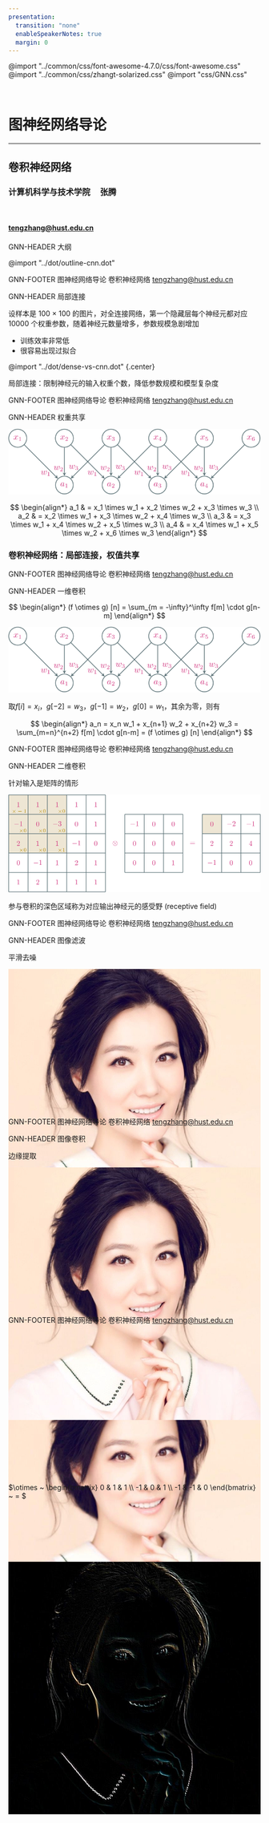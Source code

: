 ```yaml
---
presentation:
  transition: "none"
  enableSpeakerNotes: true
  margin: 0
---
```


@import "../common/css/font-awesome-4.7.0/css/font-awesome.css"
@import "../common/css/zhangt-solarized.css"
@import "css/GNN.css"

<!-- slide data-notes="" -->
<div class="header"><img class="hust"></div>

<div class="bottom15"></div>

# 图神经网络导论

<hr class="width50">

## 卷积神经网络

<div class="bottom5"></div>

### 计算机科学与技术学院 &nbsp; &nbsp; 张腾

<br>

#### tengzhang@hust.edu.cn

<!-- slide vertical=true data-notes="" -->

GNN-HEADER 大纲

@import "../dot/outline-cnn.dot"

GNN-FOOTER 图神经网络导论 卷积神经网络 tengzhang@hust.edu.cn

<!-- slide data-notes="" -->

GNN-HEADER 局部连接

设样本是 100 × 100 的图片，对全连接网络，第一个隐藏层每个神经元都对应 10000 个权重参数，随着神经元数量增多，参数规模急剧增加

- 训练效率非常低
- 很容易出现过拟合

@import "../dot/dense-vs-cnn.dot" {.center}

局部连接：限制神经元的输入权重个数，降低参数规模和模型复杂度

GNN-FOOTER 图神经网络导论 卷积神经网络 tengzhang@hust.edu.cn

<!-- slide vertical=true data-notes="" -->

GNN-HEADER 权重共享

<img src="../tikz/convolution1d.svg" class="center width75 top4 bottom4">

<div class="center">

$$
\begin{align*}
    a_1 & = x_1 \times w_1 + x_2 \times w_2 + x_3 \times w_3 \\
    a_2 & = x_2 \times w_1 + x_3 \times w_2 + x_4 \times w_3 \\
    a_3 & = x_3 \times w_1 + x_4 \times w_2 + x_5 \times w_3 \\
    a_4 & = x_4 \times w_1 + x_5 \times w_2 + x_6 \times w_3
\end{align*}
$$

</div>

<div class="bottom4"></div>

### 卷积神经网络：局部连接，权值共享

GNN-FOOTER 图神经网络导论 卷积神经网络 tengzhang@hust.edu.cn

<!-- slide data-notes="这页是在讲为啥叫卷积" -->

GNN-HEADER 一维卷积

$$
\begin{align*}
    (f \otimes g) [n] = \sum_{m = -\infty}^\infty f[m] \cdot g[n-m]
\end{align*}
$$

<img src="../tikz/convolution1d.svg" class="center width75 top3 bottom4">

取$f[i] = x_i$，$g[-2] = w_3$，$g[-1] = w_2$，$g[0] = w_1$，其余为零，则有

$$
\begin{align*}
    a_n = x_n w_1 + x_{n+1} w_2 + x_{n+2} w_3 = \sum_{m=n}^{n+2} f[m] \cdot g[n-m] = (f \otimes g) [n]
\end{align*}
$$

GNN-FOOTER 图神经网络导论 卷积神经网络 tengzhang@hust.edu.cn

<!-- slide vertical=true data-notes="" -->

GNN-HEADER 二维卷积

针对输入是矩阵的情形

<img src="../tikz/convolution2d.svg" class="center width75 top3 bottom4">

参与卷积的深色区域称为对应输出神经元的感受野 (receptive field)

GNN-FOOTER 图神经网络导论 卷积神经网络 tengzhang@hust.edu.cn

<!-- slide data-notes="" -->

GNN-HEADER 图像滤波

平滑去噪

<div class="multi_column top6 left6" style="height:280px">
    <img src="../common/img/tj.jpg" class="height100" >
    <div style="display:flex;align-items:center;height:100%">
        <p class="left2">
            $\otimes ~ \begin{bmatrix}
                \frac{1}{9} & \frac{1}{9} & \frac{1}{9} \\ \frac{1}{9} & \frac{1}{9} & \frac{1}{9} \\ \frac{1}{9} & \frac{1}{9} & \frac{1}{9}
            \end{bmatrix} ~ =$ 
        </p>
    </div>
    <img src="../common/img/tj1.jpg" class="left-2 height100">
</div>

GNN-FOOTER 图神经网络导论 卷积神经网络 tengzhang@hust.edu.cn

<!-- slide data-notes="" -->

GNN-HEADER 图像卷积

边缘提取

<div class="multi_column top6 left6" style="height:280px">
    <img src="../common/img/tj.jpg" class="height100" >
    <div style="display:flex;align-items:center;height:100%">
        <p class="left2">
            $\otimes ~ \begin{bmatrix}
                0 & 1 & 1 \\ -1 & 0 & 1 \\ -1 & -1 & 0
            \end{bmatrix} ~ = $ 
        </p>
    </div>
    <img src="../common/img/tj3.jpg" class="left-2 height100">
</div>

GNN-FOOTER 图神经网络导论 卷积神经网络 tengzhang@hust.edu.cn

